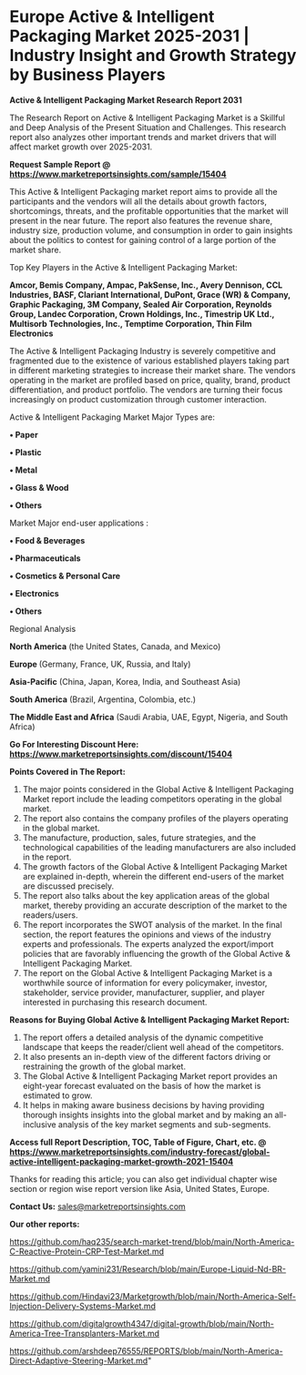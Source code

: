  # Europe Active & Intelligent Packaging Market 2025-2031 | Industry Insight and Growth Strategy by Business Players

<strong>Active & Intelligent Packaging Market Research Report 2031</strong>

The Research Report on Active & Intelligent Packaging Market is a Skillful and Deep Analysis of the Present Situation and Challenges. This research report also analyzes other important trends and market drivers that will affect market growth over 2025-2031.

<strong>Request Sample Report @ <a href=https://www.marketreportsinsights.com/sample/15404>https://www.marketreportsinsights.com/sample/15404</a></strong>

This Active & Intelligent Packaging market report aims to provide all the participants and the vendors will all the details about growth factors, shortcomings, threats, and the profitable opportunities that the market will present in the near future. The report also features the revenue share, industry size, production volume, and consumption in order to gain insights about the politics to contest for gaining control of a large portion of the market share.

Top Key Players in the Active & Intelligent Packaging Market:

<strong>Amcor, Bemis Company, Ampac, PakSense, Inc., Avery Dennison, CCL Industries, BASF, Clariant International, DuPont, Grace (WR) & Company, Graphic Packaging, 3M Company, Sealed Air Corporation, Reynolds Group, Landec Corporation, Crown Holdings, Inc., Timestrip UK Ltd., Multisorb Technologies, Inc., Temptime Corporation, Thin Film Electronics</strong>

The Active & Intelligent Packaging Industry is severely competitive and fragmented due to the existence of various established players taking part in different marketing strategies to increase their market share. The vendors operating in the market are profiled based on price, quality, brand, product differentiation, and product portfolio. The vendors are turning their focus increasingly on product customization through customer interaction.

Active & Intelligent Packaging Market Major Types are:

<strong>• Paper

• Plastic

• Metal

• Glass & Wood

• Others</strong>

Market Major end-user applications :

<strong>• Food & Beverages

• Pharmaceuticals

• Cosmetics & Personal Care

• Electronics

• Others</strong>

Regional Analysis

</u><strong><b>North America</b></strong> (the United States, Canada, and Mexico)

<strong><b>Europe </b></strong>(Germany, France, UK, Russia, and Italy)

<strong><b>Asia-Pacific</b></strong> (China, Japan, Korea, India, and Southeast Asia)

<strong><b>South America</b></strong> (Brazil, Argentina, Colombia, etc.)

<strong><b>The Middle East and Africa</b></strong> (Saudi Arabia, UAE, Egypt, Nigeria, and South Africa)

<strong>Go For Interesting Discount Here: <a href=https://www.marketreportsinsights.com/discount/15404>https://www.marketreportsinsights.com/discount/15404</a></strong>

<strong>Points Covered in The Report:</strong>
<ol>
  <li>The major points considered in the Global Active & Intelligent Packaging Market report include the leading competitors operating in the global market.</li>
  <li>The report also contains the company profiles of the players operating in the global market.</li>
  <li>The manufacture, production, sales, future strategies, and the technological capabilities of the leading manufacturers are also included in the report.</li>
  <li>The growth factors of the Global Active & Intelligent Packaging Market are explained in-depth, wherein the different end-users of the market are discussed precisely.</li>
  <li>The report also talks about the key application areas of the global market, thereby providing an accurate description of the market to the readers/users.</li>
  <li>The report incorporates the SWOT analysis of the market. In the final section, the report features the opinions and views of the industry experts and professionals. The experts analyzed the export/import policies that are favorably influencing the growth of the Global Active & Intelligent Packaging Market.</li>
  <li>The report on the Global Active & Intelligent Packaging Market is a worthwhile source of information for every policymaker, investor, stakeholder, service provider, manufacturer, supplier, and player interested in purchasing this research document.</li>
</ol>
<strong>Reasons for Buying Global Active & Intelligent Packaging Market Report:</strong>

<ol>
  <li>The report offers a detailed analysis of the dynamic competitive landscape that keeps the reader/client well ahead of the competitors.</li>
  <li>It also presents an in-depth view of the different factors driving or restraining the growth of the global market.</li>
  <li>The Global Active & Intelligent Packaging Market report provides an eight-year forecast evaluated on the basis of how the market is estimated to grow.</li>
  <li>It helps in making aware business decisions by having providing thorough insights insights into the global market and by making an all-inclusive analysis of the key market segments and sub-segments.</li>
</ol>
<strong>Access full Report Description, TOC, Table of Figure, Chart, etc. @ <a href=https://www.marketreportsinsights.com/industry-forecast/global-active-intelligent-packaging-market-growth-2021-15404>https://www.marketreportsinsights.com/industry-forecast/global-active-intelligent-packaging-market-growth-2021-15404</a></strong>


Thanks for reading this article; you can also get individual chapter wise section or region wise report version like Asia, United States, Europe.

<strong>Contact Us:</strong>
sales@marketreportsinsights.com

<strong>Our other reports:</strong>

<a href=https://github.com/haq235/search-market-trend/blob/main/North-America-C-Reactive-Protein-CRP-Test-Market.md>https://github.com/haq235/search-market-trend/blob/main/North-America-C-Reactive-Protein-CRP-Test-Market.md</a>

<a href=https://github.com/yamini231/Research/blob/main/Europe-Liquid-Nd-BR-Market.md>https://github.com/yamini231/Research/blob/main/Europe-Liquid-Nd-BR-Market.md</a>

<a href=https://github.com/Hindavi23/Marketgrowth/blob/main/North-America-Self-Injection-Delivery-Systems-Market.md>https://github.com/Hindavi23/Marketgrowth/blob/main/North-America-Self-Injection-Delivery-Systems-Market.md</a>

<a href=https://github.com/digitalgrowth4347/digital-growth/blob/main/North-America-Tree-Transplanters-Market.md>https://github.com/digitalgrowth4347/digital-growth/blob/main/North-America-Tree-Transplanters-Market.md</a>

<a href=https://github.com/arshdeep76555/REPORTS/blob/main/North-America-Direct-Adaptive-Steering-Market.md>https://github.com/arshdeep76555/REPORTS/blob/main/North-America-Direct-Adaptive-Steering-Market.md</a>"

